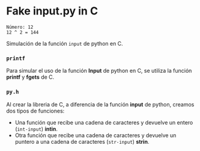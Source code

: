 # Fake input.py in C
```
Número: 12
12 ^ 2 = 144
```
Simulación de la función ```input``` de python en C. 

### ```printf```
Para simular el uso de la función **Input** de python en C, se utiliza la función **printf**  y **fgets** de C.

### ```py.h```
Al crear la libreria de C, a diferencia de la función **input** de python, creamos dos tipos de funciones:

- Una función que recibe una cadena de caracteres y devuelve un entero (```int-input```) **intin**.
- Otra función que recibe una cadena de caracteres y devuelve un puntero a una cadena de caracteres (```str-input```) **strin**.
